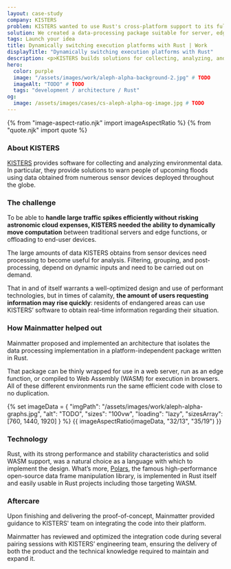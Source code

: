 ```yaml
---
layout: case-study
company: KISTERS
problem: KISTERS wanted to use Rust's cross-platform support to its full potential.
solution: We created a data-processing package suitable for server, edge, and WASM.
tags: Launch your idea
title: Dynamically switching execution platforms with Rust | Work
displayTitle: "Dynamically switching execution platforms with Rust"
description: <p>KISTERS builds solutions for collecting, analyzing, and providing information based on environmental data. The HydroMet division provides software that helps warn people of upcoming floods using data obtained from numerous sensor devices deployed across the globe.</p>
hero:
  color: purple
  image: "/assets/images/work/aleph-alpha-background-2.jpg" # TODO
  imageAlt: "TODO" # TODO
  tags: "development / architecture / Rust"
og:
  image: /assets/images/cases/cs-aleph-alpha-og-image.jpg # TODO
---
```


{% from "image-aspect-ratio.njk" import imageAspectRatio %} {% from "quote.njk" import quote %}

<div class="case-study__section">
  <h3 class="case-study__heading">About KISTERS</h3>
  <div class="case-study__text">
    <p><a href="http://kisters.eu/">KISTERS</a> provides software for collecting and analyzing environmental data.<br>
      In particular, they provide solutions to warn people of upcoming floods using data obtained from numerous sensor devices deployed throughout the globe.</p>
  </div>
</div>

<div class="case-study__section">
  <h3 class="case-study__heading">The challenge</h3>
    <div class="case-study__text">
      <p>To be able to <strong>handle large traffic spikes efficiently without risking astronomic cloud expenses, KISTERS needed the ability to dynamically move computation</strong> between traditional servers and edge functions, or offloading to end-user devices.</p>
      <p>The large amounts of data KISTERS obtains from sensor devices need processing to become useful for analysis. Filtering, grouping, and post-processing, depend on dynamic inputs and need to be carried out on demand.</p>
      <p>That in and of itself warrants a well-optimized design and use of performant technologies, but in times of calamity, <strong>the amount of users requesting information may rise quickly</strong>: residents of endangered areas can use KISTERS’ software to obtain real-time information regarding their situation.</p>
    </div>
</div>

<div class="case-study__section">
  <h3 class="case-study__heading">How Mainmatter helped out</h3>
    <div class="case-study__text">
        <p>Mainmatter proposed and implemented an architecture that isolates the data processing implementation in a platform-independent package written in Rust.<p>
        <p>That package can be thinly wrapped for use in a web server, run as an edge function, or compiled to Web Assembly (WASM) for execution in browsers. All of these different environments run the same efficient code with close to no duplication.</p>
    </div>
</div>

<section class="mt-5">
        <!-- TODO add image for KISTERS -->
        {% set imageData = {
          "imgPath": "/assets/images/work/aleph-alpha-graphs.jpg",
          "alt": "TODO",
          "sizes": "100vw",
          "loading": "lazy",
          "sizesArray": [760, 1440, 1920]
        } %}
        {{ imageAspectRatio(imageData, "32/13", "35/19") }}
</section>

<div class="case-study__section">
  <h3 class="case-study__heading">Technology</h3>
    <div class="case-study__text">
      <p></p>
      <p>Rust, with its strong performance and stability characteristics and solid WASM support, was a natural choice as a language with which to implement the design. What’s more, <a href="https://pola.rs/">Polars</a>, the famous high-performance open-source data frame manipulation library, is implemented in Rust itself and easily usable in Rust projects including those targeting WASM.</p>
    </div>
</div>

<div class="case-study__section">
  <h3 class="case-study__heading">Aftercare</h3>
    <div class="case-study__text">
      <p>Upon finishing and delivering the proof-of-concept, Mainmatter provided guidance to KISTERS' team on integrating the code into their platform.</p>
      <p>Mainmatter has reviewed and optimized the integration code during several pairing sessions with KISTERS’ engineering team, ensuring the delivery of both the product and the technical knowledge required to maintain and expand it.</p>
    </div>  
</div>
